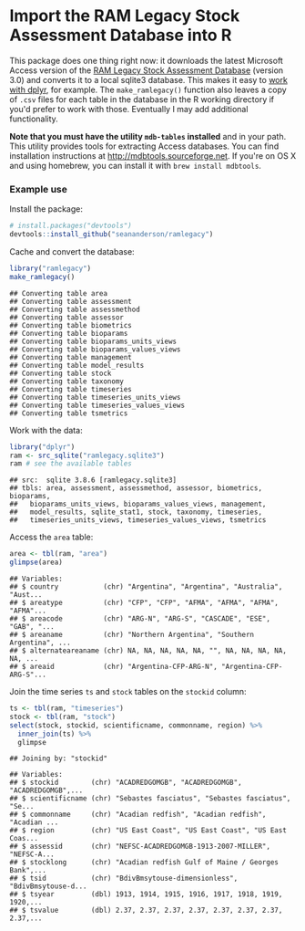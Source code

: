 # Import the RAM Legacy Stock Assessment Database into R

This package does one thing right now: it downloads the latest Microsoft Access version of the [RAM Legacy Stock Assessment Database](http://ramlegacy.org) (version 3.0) and converts it to a local sqlite3 database. This makes it easy to [work with dplyr](http://cran.r-project.org/web/packages/dplyr/vignettes/databases.html), for example. The `make_ramlegacy()` function also leaves a copy of `.csv` files for each table in the database in the R working directory if you'd prefer to work with those. Eventually I may add additional functionality.

**Note that you must have the utility `mdb-tables` installed** and in your path. This utility provides tools for extracting Access databases. You can find installation instructions at <http://mdbtools.sourceforge.net>. If you're on OS X and using homebrew, you can install it with `brew install mdbtools`.

### Example use



Install the package:


```r
# install.packages("devtools")
devtools::install_github("seananderson/ramlegacy")
```

Cache and convert the database:


```r
library("ramlegacy")
make_ramlegacy()
```

```
## Converting table area
## Converting table assessment
## Converting table assessmethod
## Converting table assessor
## Converting table biometrics
## Converting table bioparams
## Converting table bioparams_units_views
## Converting table bioparams_values_views
## Converting table management
## Converting table model_results
## Converting table stock
## Converting table taxonomy
## Converting table timeseries
## Converting table timeseries_units_views
## Converting table timeseries_values_views
## Converting table tsmetrics
```

Work with the data:


```r
library("dplyr")
ram <- src_sqlite("ramlegacy.sqlite3")
ram # see the available tables
```

```
## src:  sqlite 3.8.6 [ramlegacy.sqlite3]
## tbls: area, assessment, assessmethod, assessor, biometrics, bioparams,
##   bioparams_units_views, bioparams_values_views, management,
##   model_results, sqlite_stat1, stock, taxonomy, timeseries,
##   timeseries_units_views, timeseries_values_views, tsmetrics
```

Access the `area` table:


```r
area <- tbl(ram, "area")
glimpse(area)
```

```
## Variables:
## $ country           (chr) "Argentina", "Argentina", "Australia", "Aust...
## $ areatype          (chr) "CFP", "CFP", "AFMA", "AFMA", "AFMA", "AFMA"...
## $ areacode          (chr) "ARG-N", "ARG-S", "CASCADE", "ESE", "GAB", "...
## $ areaname          (chr) "Northern Argentina", "Southern Argentina", ...
## $ alternateareaname (chr) NA, NA, NA, NA, NA, "", NA, NA, NA, NA, NA, ...
## $ areaid            (chr) "Argentina-CFP-ARG-N", "Argentina-CFP-ARG-S"...
```

Join the time series `ts` and `stock` tables on the `stockid` column:


```r
ts <- tbl(ram, "timeseries")
stock <- tbl(ram, "stock")
select(stock, stockid, scientificname, commonname, region) %>%
  inner_join(ts) %>%
  glimpse
```

```
## Joining by: "stockid"
```

```
## Variables:
## $ stockid        (chr) "ACADREDGOMGB", "ACADREDGOMGB", "ACADREDGOMGB",...
## $ scientificname (chr) "Sebastes fasciatus", "Sebastes fasciatus", "Se...
## $ commonname     (chr) "Acadian redfish", "Acadian redfish", "Acadian ...
## $ region         (chr) "US East Coast", "US East Coast", "US East Coas...
## $ assessid       (chr) "NEFSC-ACADREDGOMGB-1913-2007-MILLER", "NEFSC-A...
## $ stocklong      (chr) "Acadian redfish Gulf of Maine / Georges Bank",...
## $ tsid           (chr) "BdivBmsytouse-dimensionless", "BdivBmsytouse-d...
## $ tsyear         (dbl) 1913, 1914, 1915, 1916, 1917, 1918, 1919, 1920,...
## $ tsvalue        (dbl) 2.37, 2.37, 2.37, 2.37, 2.37, 2.37, 2.37, 2.37,...
```
